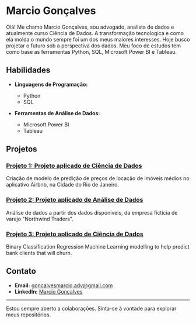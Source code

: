# Marcio Gonçalves

Olá! Me chamo Marcio Gonçalves, sou advogado, analista de dados e atualmente curso Ciência de Dados. A transformação tecnologica e como ela molda o mundo sempre foi um dos meus maiores interesses. Hoje busco projetar o futuro sob a perspectiva dos dados. 
Meu foco de estudos tem como base as ferramentas Python, SQL, Microsoft Power BI e Tableau.

## Habilidades

- **Linguagens de Programação:**
  - Python
  - SQL

- **Ferramentas de Análise de Dados:**
  - Microsoft Power BI
  - Tableau

## Projetos

### [Projeto 1: Projeto aplicado de Ciência de Dados](https://github.com/goncalvesmarcio/projeto-DC-airbnb-rio)
Criação de modelo de predição de preços de locação de imóveis médios no aplicativo Airbnb, na Cidade do Rio de Janeiro.

### [Projeto 2: Projeto aplicado de Análise de Dados](https://github.com/goncalvesmarcio/projeto-BI-northwind-traders)
Análise de dados a partir dos dados disponíveis, da empresa fictícia de varejo "Northwind Traders".

### [Projeto 3: Projeto aplicado de Ciência de Dados](https://github.com/goncalvesmarcio/projeto-bank-churn)
Binary Classification Regression Machine Learning modelling to help predict bank clients that will churn. 

## Contato

- **Email:**  goncalvesmarcio.adv@gmail.com
- **LinkedIn:** [Marcio Gonçalves](https://linkedin.com/in/goncalvesmarcio03)

---

Estou sempre aberto a colaborações. Sinta-se à vontade para explorar meus repositórios.
